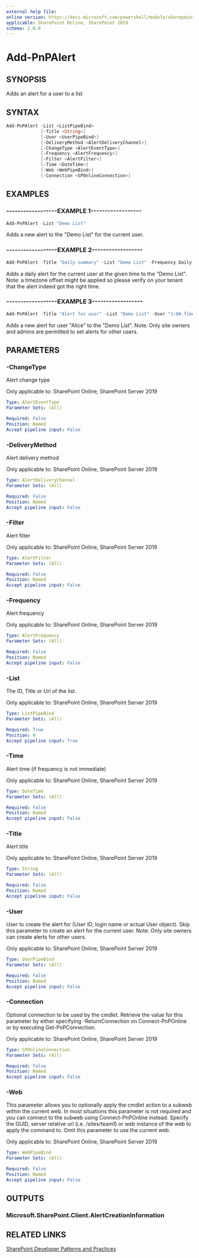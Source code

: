 ```yaml
---
external help file:
online version: https://docs.microsoft.com/powershell/module/sharepoint-pnp/add-pnpalert
applicable: SharePoint Online, SharePoint 2019
schema: 2.0.0
---
```

# Add-PnPAlert

## SYNOPSIS
Adds an alert for a user to a list

## SYNTAX

```powershell
Add-PnPAlert -List <ListPipeBind>
             [-Title <String>]
             [-User <UserPipeBind>]
             [-DeliveryMethod <AlertDeliveryChannel>]
             [-ChangeType <AlertEventType>]
             [-Frequency <AlertFrequency>]
             [-Filter <AlertFilter>]
             [-Time <DateTime>]
             [-Web <WebPipeBind>]
             [-Connection <SPOnlineConnection>]
```

## EXAMPLES

### ------------------EXAMPLE 1------------------
```powershell
Add-PnPAlert -List "Demo List"
```

Adds a new alert to the "Demo List" for the current user.

### ------------------EXAMPLE 2------------------
```powershell
Add-PnPAlert -Title "Daily summary" -List "Demo List" -Frequency Daily -ChangeType All -Time (Get-Date -Hour 11 -Minute 00 -Second 00)
```

Adds a daily alert for the current user at the given time to the "Demo List". Note: a timezone offset might be applied so please verify on your tenant that the alert indeed got the right time.

### ------------------EXAMPLE 3------------------
```powershell
Add-PnPAlert -Title "Alert for user" -List "Demo List" -User "i:0#.f|membership|Alice@contoso.onmicrosoft.com"
```

Adds a new alert for user "Alice" to the "Demo List". Note: Only site owners and admins are permitted to set alerts for other users.

## PARAMETERS

### -ChangeType
Alert change type

Only applicable to: SharePoint Online, SharePoint Server 2019

```yaml
Type: AlertEventType
Parameter Sets: (All)

Required: False
Position: Named
Accept pipeline input: False
```

### -DeliveryMethod
Alert delivery method

Only applicable to: SharePoint Online, SharePoint Server 2019

```yaml
Type: AlertDeliveryChannel
Parameter Sets: (All)

Required: False
Position: Named
Accept pipeline input: False
```

### -Filter
Alert filter

Only applicable to: SharePoint Online, SharePoint Server 2019

```yaml
Type: AlertFilter
Parameter Sets: (All)

Required: False
Position: Named
Accept pipeline input: False
```

### -Frequency
Alert frequency

Only applicable to: SharePoint Online, SharePoint Server 2019

```yaml
Type: AlertFrequency
Parameter Sets: (All)

Required: False
Position: Named
Accept pipeline input: False
```

### -List
The ID, Title or Url of the list.

Only applicable to: SharePoint Online, SharePoint Server 2019

```yaml
Type: ListPipeBind
Parameter Sets: (All)

Required: True
Position: 0
Accept pipeline input: True
```

### -Time
Alert time (if frequency is not immediate)

Only applicable to: SharePoint Online, SharePoint Server 2019

```yaml
Type: DateTime
Parameter Sets: (All)

Required: False
Position: Named
Accept pipeline input: False
```

### -Title
Alert title

Only applicable to: SharePoint Online, SharePoint Server 2019

```yaml
Type: String
Parameter Sets: (All)

Required: False
Position: Named
Accept pipeline input: False
```

### -User
User to create the alert for (User ID, login name or actual User object). Skip this parameter to create an alert for the current user. Note: Only site owners can create alerts for other users.

Only applicable to: SharePoint Online, SharePoint Server 2019

```yaml
Type: UserPipeBind
Parameter Sets: (All)

Required: False
Position: Named
Accept pipeline input: False
```

### -Connection
Optional connection to be used by the cmdlet. Retrieve the value for this parameter by either specifying -ReturnConnection on Connect-PnPOnline or by executing Get-PnPConnection.

Only applicable to: SharePoint Online, SharePoint Server 2019

```yaml
Type: SPOnlineConnection
Parameter Sets: (All)

Required: False
Position: Named
Accept pipeline input: False
```

### -Web
This parameter allows you to optionally apply the cmdlet action to a subweb within the current web. In most situations this parameter is not required and you can connect to the subweb using Connect-PnPOnline instead. Specify the GUID, server relative url (i.e. /sites/team1) or web instance of the web to apply the command to. Omit this parameter to use the current web.

Only applicable to: SharePoint Online, SharePoint Server 2019

```yaml
Type: WebPipeBind
Parameter Sets: (All)

Required: False
Position: Named
Accept pipeline input: False
```

## OUTPUTS

### Microsoft.SharePoint.Client.AlertCreationInformation

## RELATED LINKS

[SharePoint Developer Patterns and Practices](https://aka.ms/sppnp)
